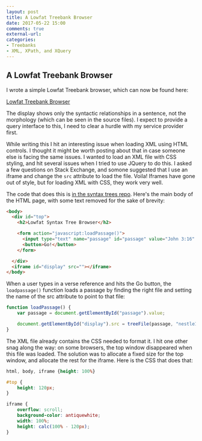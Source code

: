 ```yaml
---
layout: post
title: A Lowfat Treebank Browser
date: 2017-05-22 15:00
comments: true
external-url:
categories: 
- Treebanks
- XML, XPath, and XQuery
---
```


## A Lowfat Treebank Browser

I wrote a simple Lowfat Treebank browser, which can now be found here:

[Lowfat Treebank Browser](http://www.ibiblio.org/bgreek/resources/syntax-trees/reader/)

The display shows only the syntactic relationships in a sentence, not the morphology (which can be seen in the source files).  I expect to provide a query interface to this, I need to clear a hurdle with my service provider first.

While writing this I hit an interesting issue when loading XML using HTML controls. I thought it might be worth posting about that in case someone else is facing the same issues.  I wanted to load an XML file with CSS styling, and hit several issues when I tried to use JQuery to do this.  I asked a few questions on Stack Exchange, and somone suggested that I use an iframe and change the `src` attribute to load the file.  Voila!  Iframes have gone out of style, but for loading XML with CSS, they work very well.

The code that does this is [in the syntax trees repo](https://github.com/biblicalhumanities/greek-new-testament/tree/master/syntax-trees/reader).  Here's the main body of the HTML page, with some text removed for the sake of brevity:

```html
<body>
  <div id="top">
    <h2>Lowfat Syntax Tree Browser</h2>

    <form action="javascript:loadPassage()">
      <input type="text" name="passage" id="passage" value="John 3:16" autofocus>
      <button>Go!</button>
    </form> 

  </div>	
  <iframe id="display" src=""></iframe> 
</body>
```

When a user types in a verse reference and hits the Go button, the `loadpassage()` function loads a passage by finding the right file and setting the name of the src attribute to point to that file:

```javascript
function loadPassage() {
    var passage = document.getElementById("passage").value;

    document.getElementById("display").src = treeFile(passage, "nestle1904");
}
```

The XML file already contains the CSS needed to format it.  I hit one other snag along the way:  on some browsers, the top window disappeared when this file was loaded.  The solution was to allocate a fixed size for the top window, and allocate the rest for the iframe.  Here is the CSS that does that:

```css
html, body, iframe {height: 100%}

#top {
	height: 120px;
}

iframe {
	overflow: scroll;
	background-color: antiquewhite;
	width: 100%;
	height: calc(100% - 120px);
}
```
